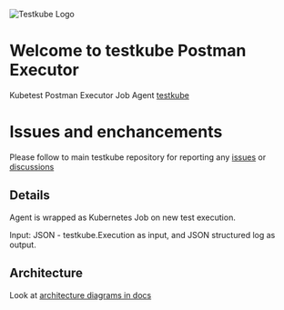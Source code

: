 ![Testkube Logo](https://raw.githubusercontent.com/kubeshop/testkube/main/assets/testkube-color-gray.png)
                                                           
# Welcome to testkube Postman Executor

Kubetest Postman Executor Job Agent [testkube](https://testkube.io)

# Issues and enchancements 

Please follow to main testkube repository for reporting any [issues](https://github.com/kubeshop/testkube/issues) or [discussions](https://github.com/kubeshop/testkube/discussions)

## Details 

Agent is wrapped as Kubernetes Job on new test execution.

Input: JSON - testkube.Execution as input, and JSON structured log as output.

## Architecture

Look at [architecture diagrams in docs](https://kubeshop.github.io/testkube/architecture/)
